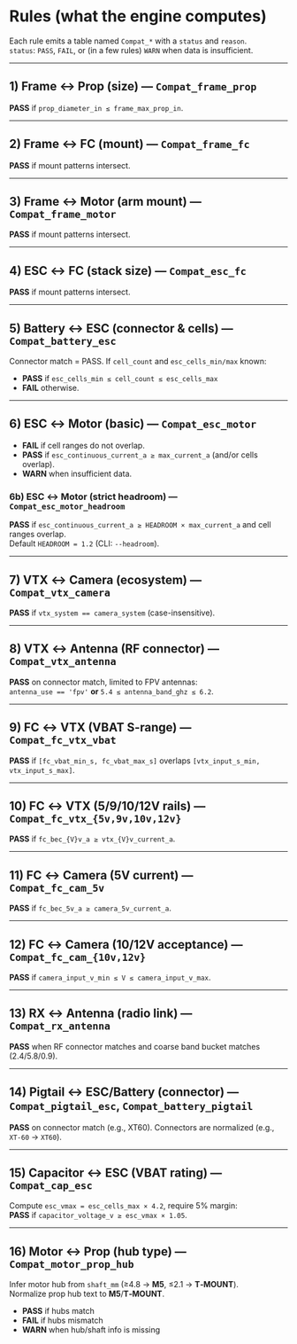 # Rules (what the engine computes)

Each rule emits a table named `Compat_*` with a `status` and `reason`.  
`status`: `PASS`, `FAIL`, or (in a few rules) `WARN` when data is insufficient.

---

## 1) Frame ↔ Prop (size) — `Compat_frame_prop`
**PASS** if `prop_diameter_in ≤ frame_max_prop_in`.

---

## 2) Frame ↔ FC (mount) — `Compat_frame_fc`
**PASS** if mount patterns intersect.

---

## 3) Frame ↔ Motor (arm mount) — `Compat_frame_motor`
**PASS** if mount patterns intersect.

---

## 4) ESC ↔ FC (stack size) — `Compat_esc_fc`
**PASS** if mount patterns intersect.

---

## 5) Battery ↔ ESC (connector & cells) — `Compat_battery_esc`
Connector match = PASS. If `cell_count` and `esc_cells_min/max` known:
- **PASS** if `esc_cells_min ≤ cell_count ≤ esc_cells_max`
- **FAIL** otherwise.

---

## 6) ESC ↔ Motor (basic) — `Compat_esc_motor`
- **FAIL** if cell ranges do not overlap.
- **PASS** if `esc_continuous_current_a ≥ max_current_a` (and/or cells overlap).
- **WARN** when insufficient data.

### 6b) ESC ↔ Motor (strict headroom) — `Compat_esc_motor_headroom`
**PASS** if `esc_continuous_current_a ≥ HEADROOM × max_current_a` and cell ranges overlap.  
Default `HEADROOM = 1.2` (CLI: `--headroom`).

---

## 7) VTX ↔ Camera (ecosystem) — `Compat_vtx_camera`
**PASS** if `vtx_system == camera_system` (case-insensitive).

---

## 8) VTX ↔ Antenna (RF connector) — `Compat_vtx_antenna`
**PASS** on connector match, limited to FPV antennas:  
`antenna_use == 'fpv'` **or** `5.4 ≤ antenna_band_ghz ≤ 6.2`.

---

## 9) FC ↔ VTX (VBAT S-range) — `Compat_fc_vtx_vbat`
**PASS** if `[fc_vbat_min_s, fc_vbat_max_s]` overlaps `[vtx_input_s_min, vtx_input_s_max]`.

---

## 10) FC ↔ VTX (5/9/10/12V rails) — `Compat_fc_vtx_{5v,9v,10v,12v}`
**PASS** if `fc_bec_{V}v_a ≥ vtx_{V}v_current_a`.

---

## 11) FC ↔ Camera (5V current) — `Compat_fc_cam_5v`
**PASS** if `fc_bec_5v_a ≥ camera_5v_current_a`.

---

## 12) FC ↔ Camera (10/12V acceptance) — `Compat_fc_cam_{10v,12v}`
**PASS** if `camera_input_v_min ≤ V ≤ camera_input_v_max`.

---

## 13) RX ↔ Antenna (radio link) — `Compat_rx_antenna`
**PASS** when RF connector matches and coarse band bucket matches (2.4/5.8/0.9).

---

## 14) Pigtail ↔ ESC/Battery (connector) — `Compat_pigtail_esc`, `Compat_battery_pigtail`
**PASS** on connector match (e.g., XT60). Connectors are normalized (e.g., `XT-60` → `XT60`).

---

## 15) Capacitor ↔ ESC (VBAT rating) — `Compat_cap_esc`
Compute `esc_vmax = esc_cells_max × 4.2`, require 5% margin:  
**PASS** if `capacitor_voltage_v ≥ esc_vmax × 1.05`.

---

## 16) Motor ↔ Prop (hub type) — `Compat_motor_prop_hub`
Infer motor hub from `shaft_mm` (≥4.8 → **M5**, ≤2.1 → **T‑MOUNT**).  
Normalize prop hub text to **M5**/**T‑MOUNT**.  
- **PASS** if hubs match  
- **FAIL** if hubs mismatch  
- **WARN** when hub/shaft info is missing
